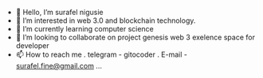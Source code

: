 - 👋 Hello, I’m surafel nigusie 
- 👀 I’m interested in web 3.0 and blockchain technology.
- 🌱 I’m currently learning computer science
- 💞️ I’m looking to collaborate on project
  genesis web 3  exelence space for developer 
- 📫 How to reach me
      . telegram - gitocoder 
      . E-mail - surafel.fine@gmail.com
      ...

<!---
sura-genesis/sura-genesis is a ✨ special ✨ repository because its `README.md` (this file) appears on your GitHub profile.
You can click the Preview link to take a look at your changes.
--->
